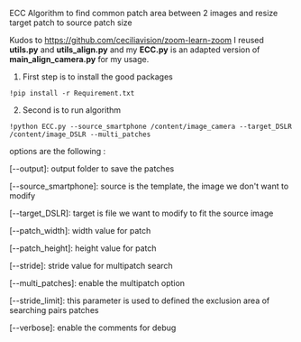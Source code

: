 ECC Algorithm to find common patch area between 2 images and resize target patch to source patch size

Kudos to https://github.com/ceciliavision/zoom-learn-zoom
I reused __utils.py__ and __utils_align.py__ and my __ECC.py__ is an adapted version of __main_align_camera.py__ for my usage.

1. First step is to install the good packages

```
!pip install -r Requirement.txt
```

2. Second is to run algorithm
```
!python ECC.py --source_smartphone /content/image_camera --target_DSLR /content/image_DSLR --multi_patches
```

options are the following :

[--output]: output folder to save the patches

[--source_smartphone]: source is the template, the image we don't want to modify

[--target_DSLR]: target is file we want to modify to fit the source image

[--patch_width]: width value for patch

[--patch_height]: height value for patch

[--stride]: stride value for multipatch search

[--multi_patches]: enable the multipatch option

[--stride_limit]: this parameter is used to defined the exclusion area of searching pairs patches

[--verbose]: enable the comments for debug
